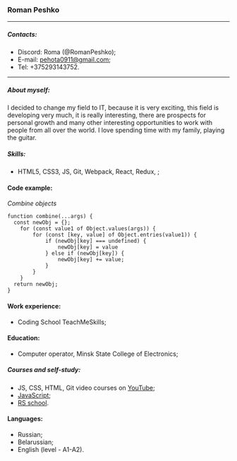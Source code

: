 ### Roman Peshko
---
##### Contacts:
* Discord: Roma (@RomanPeshko);
* E-mail: pehota0911@gmail.com;
* Tel: +375293143752.
---
##### About myself:
I decided to change my field to IT, because it is very exciting, this field is developing very much, it is really interesting, there are prospects for personal growth and many other interesting opportunities to work with people from all over the world.
I love spending time with my family, playing the guitar. 


##### Skills:
* HTML5, CSS3, JS, Git, Webpack, React, Redux, ;


#### Code example:
_Combine objects_
```
function combine(...args) {
  const newObj = {};
    for (const value1 of Object.values(args)) {
        for (const [key, value] of Object.entries(value1)) {
            if (newObj[key] === undefined) {
                newObj[key] = value
            } else if (newObj[key]) {
                newObj[key] += value;
            }
        }
    }
  return newObj;
}
```
#### Work experience:
- Coding School TeachMeSkills;

#### Education:
* Computer operator, Minsk State College of Electronics;

##### Courses and self-study:
* JS, CSS, HTML, Git video courses on [YouTube](https://www.youtube.com/);
* [JavaScript](https://learn.javascript.ru);
* [RS school](https://rs.school/).

#### Languages:
- Russian;
- Belarussian;
- English (level - A1-A2).